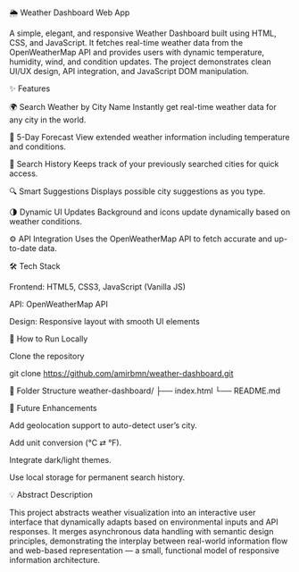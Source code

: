 🌦️ Weather Dashboard Web App

A simple, elegant, and responsive Weather Dashboard built using HTML, CSS, and JavaScript.
It fetches real-time weather data from the OpenWeatherMap API and provides users with dynamic temperature, humidity, wind, and condition updates.
The project demonstrates clean UI/UX design, API integration, and JavaScript DOM manipulation.

✨ Features

🌍 Search Weather by City Name
Instantly get real-time weather data for any city in the world.

📅 5-Day Forecast
View extended weather information including temperature and conditions.

💾 Search History
Keeps track of your previously searched cities for quick access.

🔍 Smart Suggestions
Displays possible city suggestions as you type.

🌗 Dynamic UI Updates
Background and icons update dynamically based on weather conditions.

⚙️ API Integration
Uses the OpenWeatherMap API
 to fetch accurate and up-to-date data.

🛠️ Tech Stack

Frontend: HTML5, CSS3, JavaScript (Vanilla JS)

API: OpenWeatherMap API

Design: Responsive layout with smooth UI elements

🚀 How to Run Locally

Clone the repository

git clone https://github.com/amirbmn/weather-dashboard.git


🧩 Folder Structure
weather-dashboard/
├── index.html
└── README.md


🌈 Future Enhancements

Add geolocation support to auto-detect user’s city.

Add unit conversion (°C ⇄ °F).

Integrate dark/light themes.

Use local storage for permanent search history.


💡 Abstract Description

This project abstracts weather visualization into an interactive user interface that dynamically adapts based on environmental inputs and API responses.
It merges asynchronous data handling with semantic design principles, demonstrating the interplay between real-world information flow and web-based representation — a small, functional model of responsive information architecture.